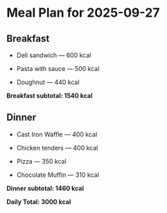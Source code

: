 # Meal Plan for 2025-09-27

## Breakfast

- Deli sandwich — 600 kcal

- Pasta with sauce — 500 kcal

- Doughnut — 440 kcal

**Breakfast subtotal: 1540 kcal**


## Dinner

- Cast Iron Waffle — 400 kcal

- Chicken tenders — 400 kcal

- Pizza — 350 kcal

- Chocolate Muffin — 310 kcal

**Dinner subtotal: 1460 kcal**


**Daily Total: 3000 kcal**
